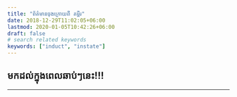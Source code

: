 ```yaml
---
title: "ព័ត៌មានចុងក្រោយពី គម្ពីរ"
date: 2018-12-29T11:02:05+06:00
lastmod: 2020-01-05T10:42:26+06:00
draft: false
# search related keywords
keywords: ["induct", "instate"]
---
```


## មកដល់ក្នុងពេលឆាប់ៗនេះ!!!

----